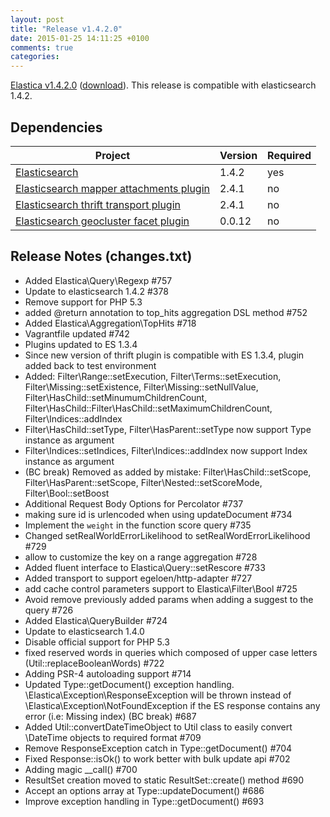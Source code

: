 ```yaml
---
layout: post
title: "Release v1.4.2.0"
date: 2015-01-25 14:11:25 +0100
comments: true
categories: 
---
```



[Elastica v1.4.2.0](https://github.com/ruflin/Elastica/tree/v1.4.2.0) ([download](https://github.com/ruflin/Elastica/releases/tag/v1.4.2.0)). This release is compatible with elasticsearch 1.4.2.

## Dependencies

| Project | Version | Required |
|---------|---------|----------|
|[Elasticsearch](https://github.com/elasticsearch/elasticsearch/tree/v1.4.2)| 1.4.2 | yes
|[Elasticsearch mapper attachments plugin](https://github.com/elasticsearch/elasticsearch-mapper-attachments/tree/v2.4.1)|2.4.1|no
|[Elasticsearch thrift transport plugin](https://github.com/elasticsearch/elasticsearch-transport-thrift/tree/v2.4.1)|2.4.1|no
|[Elasticsearch geocluster facet plugin](https://github.com/zenobase/geocluster-facet/tree/0.0.12)|0.0.12|no



## Release Notes (changes.txt)


- Added Elastica\Query\Regexp #757
- Update to elasticsearch 1.4.2 #378
- Remove support for PHP 5.3
- added @return annotation to top_hits aggregation DSL method #752
- Added Elastica\Aggregation\TopHits #718
- Vagrantfile updated #742
- Plugins updated to ES 1.3.4
- Since new version of thrift plugin is compatible with ES 1.3.4, plugin added back to test environment
- Added: Filter\Range::setExecution, Filter\Terms::setExecution, Filter\Missing::setExistence, Filter\Missing::setNullValue, Filter\HasChild::setMinumumChildrenCount, Filter\HasChild::Filter\HasChild::setMaximumChildrenCount, Filter\Indices::addIndex
- Filter\HasChild::setType, Filter\HasParent::setType now support Type instance as argument
- Filter\Indices::setIndices, Filter\Indices::addIndex now support Index instance as argument
- (BC break) Removed as added by mistake: Filter\HasChild::setScope, Filter\HasParent::setScope, Filter\Nested::setScoreMode, Filter\Bool::setBoost
- Additional Request Body Options for Percolator #737
- making sure id is urlencoded when using updateDocument #734
- Implement the `weight` in the function score query #735
- Changed setRealWorldErrorLikelihood to setRealWordErrorLikelihood #729
- allow to customize the key on a range aggregation #728
- Added fluent interface to Elastica\Query::setRescore #733
- Added transport to support egeloen/http-adapter #727
- add cache control parameters support to Elastica\Filter\Bool #725
- Avoid remove previously added params when adding a suggest to the query #726
- Added Elastica\QueryBuilder #724
- Update to elasticsearch 1.4.0
- Disable official support for PHP 5.3
- fixed reserved words in queries which composed of upper case letters (Util::replaceBooleanWords) #722
- Adding PSR-4 autoloading support #714
- Updated Type::getDocument() exception handling. \Elastica\Exception\ResponseException will be thrown instead of \Elastica\Exception\NotFoundException if the ES response contains any error (i.e: Missing index) (BC break) #687
- Added Util::convertDateTimeObject to Util class to easily convert \DateTime objects to required format #709
- Remove ResponseException catch in Type::getDocument() #704
- Fixed Response::isOk() to work better with bulk update api #702
- Adding magic __call() #700
- ResultSet creation moved to static ResultSet::create() method #690
- Accept an options array at Type::updateDocument() #686
- Improve exception handling in Type::getDocument() #693